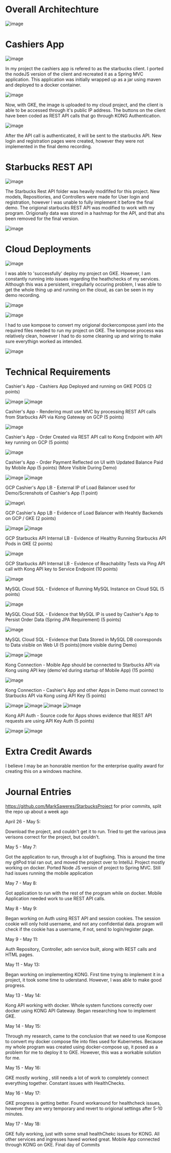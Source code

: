 # Overall Architechture

![image](https://github.com/MarkSaweres/Starbucks/assets/46986292/4c9169f5-3b1f-41cb-a73b-bee42dbbaa02)

# Cashiers App

![image](https://github.com/MarkSaweres/Starbucks/assets/46986292/a4e3e592-664d-4acc-bbd2-fa7c7312f625)


In my project the cashiers app is refered to as the starbucks client. I ported the nodeJS version of the client and recreated it as a Spring MVC application. This application was initially wrapped up as a jar using maven and deployed to a docker container.

![image](https://github.com/MarkSaweres/Starbucks/assets/46986292/49cac3d4-fb93-432b-bbba-b6c32332943b)

Now, with GKE, the image is uploaded to my cloud project, and the client is able to be accessed through it's public IP address. The buttons on the client have been coded as REST API calls that go through KONG Authentication.

![image](https://github.com/MarkSaweres/Starbucks/assets/46986292/39366cac-b697-4d36-96c6-70c5ab3245a7)


After the API call is authenticated, it will be sent to the starbucks API. New login and registration pages were created, however they were not implemented in the final demo recording.
# Starbucks REST API

![image](https://github.com/MarkSaweres/Starbucks/assets/46986292/a8c1cd21-a975-4e74-bbab-e786c8f6a3db)


The Starbucks Rest API folder was heavily modififed for this project. New models, Repositiories, and Controllers were made for User login and registration, however I was unable to fully implement it before the final demo. The origional starbucks REST API was modified to work with my program. Origionally data was stored in a hashmap for the API, and that ahs been removed for the final version.

![image](https://github.com/MarkSaweres/Starbucks/assets/46986292/1dc9ee9c-0492-4ffb-8a8b-20fdb171ae93)

# Cloud Deployments

![image](https://github.com/MarkSaweres/Starbucks/assets/46986292/91f3d339-4850-48c2-a389-ed83e88d02f4)

I was able to 'successfully' deploy my project on GKE. However, I am constantly running into issues regarding the heathchecks of my services. Although this was a persistent, irregullarly occuring problem, I was able to get the whole thing up and running on the cloud, as can be seen in my demo recording.

![image](https://github.com/MarkSaweres/Starbucks/assets/46986292/36538c69-faa4-4e2b-bfa7-68fb706deca2)

![image](https://github.com/MarkSaweres/Starbucks/assets/46986292/2bbafc5e-cfb4-4f52-b864-8d2b2d1a939a)


I had to use kompose to convert my origional dockercompose.yaml into the required files needed to run my project on GKE. The kompose process was relatively clean, however I had to do some cleaning up and wiring to make sure everythign worked as intended.

![image](https://github.com/MarkSaweres/Starbucks/assets/46986292/478dd964-319d-42ba-93fe-8667e067673b)

# Technical Requirements

Cashier's App - Cashiers App Deployed and running on GKE PODS (2 points)

![image](https://github.com/MarkSaweres/Starbucks/assets/46986292/1cc47b9e-7850-484e-8074-7e703c88f110)
![image](https://github.com/MarkSaweres/Starbucks/assets/46986292/9c5dd735-17f5-4a82-a484-80ea6398aca0)


Cashier's App - Rendering must use MVC by processing REST API calls from Starbucks API via Kong Gateway on GCP (5 points)

![image](https://github.com/MarkSaweres/Starbucks/assets/46986292/a88f0133-9044-47be-a099-9a27f3a11112)


Cashier's App - Order Created via REST API call to Kong Endpoint with API key running on GCP (5 points)

![image](https://github.com/MarkSaweres/Starbucks/assets/46986292/dac785a3-9fe0-4b1b-a149-ddfe50dde1d5)


Cashier's App - Order Payment Reflected on UI with Updated Balance Paid by Mobile App (5 points) (More Visible During Demo)

![image](https://github.com/MarkSaweres/Starbucks/assets/46986292/ff7008b2-6ac5-49c0-a7c5-ef025583cba5)
![image](https://github.com/MarkSaweres/Starbucks/assets/46986292/6b29fb8a-bfff-41fd-bf8b-fc2e47b7e782)

GCP Cashier's App LB - External IP of Load Balancer used for Demo/Screnshots of Cashier's App (1 point)

![image](https://github.com/MarkSaweres/Starbucks/assets/46986292/578b3039-e282-4175-bd2e-ea06c09ebb8a)\

GCP Cashier's App LB - Evidence of Load Balancer with Heahtly Backends on GCP / GKE (2 points)

![image](https://github.com/MarkSaweres/Starbucks/assets/46986292/14573d44-ce63-4f1d-a94d-52ba5621affe)
![image](https://github.com/MarkSaweres/Starbucks/assets/46986292/78865f89-be9c-4f0a-af36-0c93c608a7d6)

GCP Starbucks API Internal LB - Evidence of Healthy Running Starbucks API Pods in GKE (2 points)

![image](https://github.com/MarkSaweres/Starbucks/assets/46986292/0cc2cc51-f1e8-43d4-bcc7-c914c57db55f)

GCP Starbucks API Internal LB - Evidence of Reachability Tests via Ping API call with Kong API key to Service Endpoint (10 points)

![image](https://github.com/MarkSaweres/Starbucks/assets/46986292/d5a2cf9f-6717-4ab3-b91f-ee673a3449f3)

MySQL Cloud SQL - Evidence of Running MySQL Instance on Cloud SQL (5 points)

![image](https://github.com/MarkSaweres/Starbucks/assets/46986292/02e09843-8a45-4d75-819d-4ac760609ac2)

MySQL Cloud SQL - Evidence that MySQL IP is used by Cashier's App to Persist Order Data (Spring JPA Requirement) (5 points)

![image](https://github.com/MarkSaweres/Starbucks/assets/46986292/52995602-0e77-4092-97a3-c84890be8728)

MySQL Cloud SQL - Evidence that Data Stored in MySQL DB cooresponds to Data visible on Web UI (5 points)(more visible during Demo)

![image](https://github.com/MarkSaweres/Starbucks/assets/46986292/ff7008b2-6ac5-49c0-a7c5-ef025583cba5)
![image](https://github.com/MarkSaweres/Starbucks/assets/46986292/ba9ef6ae-f51b-4f8b-a321-a7a091c01cd4)

Kong Connection - Moible App should be connected to Starbucks API via Kong using API key (demo'ed during startup of Mobile App) (15 points)

![image](https://github.com/MarkSaweres/Starbucks/assets/46986292/43f307e7-afe8-4c8d-a341-6c3bb39a7f31)

Kong Connection - Cashier's App and other Apps in Demo must connect to Starbucks API via Kong using API Key (5 points)

![image](https://github.com/MarkSaweres/Starbucks/assets/46986292/7bebc6fd-bd74-443c-b329-7fd47466ec9b)
![image](https://github.com/MarkSaweres/Starbucks/assets/46986292/e3b05368-b3cf-4f63-99e5-5c6cd0b02f64)
![image](https://github.com/MarkSaweres/Starbucks/assets/46986292/afe202ea-244d-4ba2-9a05-fad4429210b7)
![image](https://github.com/MarkSaweres/Starbucks/assets/46986292/250adc61-0cad-497d-b0d2-9d294821731c)

Kong API Auth - Source code for Apps shows evidence that REST API requests are using API Key Auth (5 points)

![image](https://github.com/MarkSaweres/Starbucks/assets/46986292/e81dd33d-a72a-416f-b93e-ece2840aae11)
![image](https://github.com/MarkSaweres/Starbucks/assets/46986292/400115bf-5d38-429a-ad85-b6c0c5cb9b1c)


# Extra Credit Awards

I believe I may be an honorable mention for the enterprise quality award for creating this on a windows machine.

# Journal Entries

https://github.com/MarkSaweres/StarbucksProject for prior commits, split the repo up about a week ago

April 26 - May 5:

Download the project, and couldn't get it to run. Tried to get the various java verisons correct for the project, but couldn't.

May 5 - May 7:

Got the application to run, through a lot of bugfixing. This is around the time my gitPod trial ran out, and moved the project over to IntelliJ. Project mostly working on docker. Ported Node JS version of project to Spring MVC. Still had issues running the mobile application

May 7 - May 8:

Got application to run with the rest of the program while on docker. Mobile Application needed work to use REST API calls.

May 8 - May 9:

Began working on Auth using REST API and session cookies. The session cookie will only hold username, and not any confidential data. program will check if the cookie has a username, if not, send to login/register page.

May 9 - May 11:

Auth Repository, Controller, adn service built, along with REST calls and HTML pages.

May 11 - May 13:

Began working on implementing KONG. First time trying to implement it in a project, it took some time to uderstand. However, I was able to make good progress.

May 13 - May 14:

Kong API working with docker. Whole system functions correctly over docker using KONG API Gateway. Began researching how to implement GKE.

May 14 - May 15:

Through my research, came to the conclusion that we need to use Kompose to convert my docker compose file into files used for Kubernetes. Because my whole program was created using docker-compose up, it posed as a problem for me to deploy it to GKE. However, this was a workable solution for me.

May 15 - May 16:

GKE mostly working , still needs a lot of work to completely connect everything together. Constant issues with HealthChecks.

May 16 - May 17:

GKE progress is getting better. Found workaround for healthcheck issues, however they are very temporary and revert to origional settings after 5-10 minutes. 

May 17 - May 18:

GKE fully working, just with some small healthChekc issues for KONG. All other services and ingresses haved worked great. Mobile App connected through KONG on GKE. Final day of Commits







